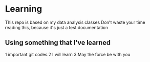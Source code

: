 # Learning
This repo is based on my data analysis classes
Don't waste your time reading this, because it's just a test documentation

## Using something that I've learned
1 important git codes
2 I will learn
3 May the force be with you
